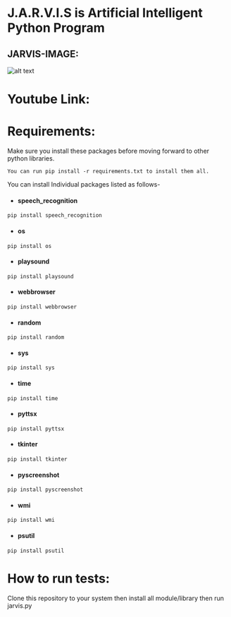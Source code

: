 # J.A.R.V.I.S is Artificial Intelligent Python Program


## JARVIS-IMAGE: 

![alt text](https://github.com/SOUMYARANJANBISWAL/J-A-R-V-I-S/blob/master/JARVIS.png)


# Youtube Link:

# Requirements:
 Make sure you install these packages before moving forward to other python libraries.

 `You can run pip install -r requirements.txt to install them all.`

 You can install Individual packages listed as follows-

  * #### speech_recognition


  `pip install speech_recognition`


  * #### os


  `pip install os`


  * #### playsound


  `pip install playsound`


  * #### webbrowser


  `pip install webbrowser`


  * ####  random


  `pip install random`


  * ####  sys


  `pip install sys`


  * ####  time


  `pip install time`


  * ####  pyttsx


  `pip install pyttsx`


  * ####  tkinter


  `pip install tkinter`


  * #### pyscreenshot


  `pip install pyscreenshot`


  * #### wmi


  `pip install wmi`


  * #### psutil


  `pip install psutil`


# How to run tests:


Clone this repository to your system then install all module/library
then run jarvis.py
